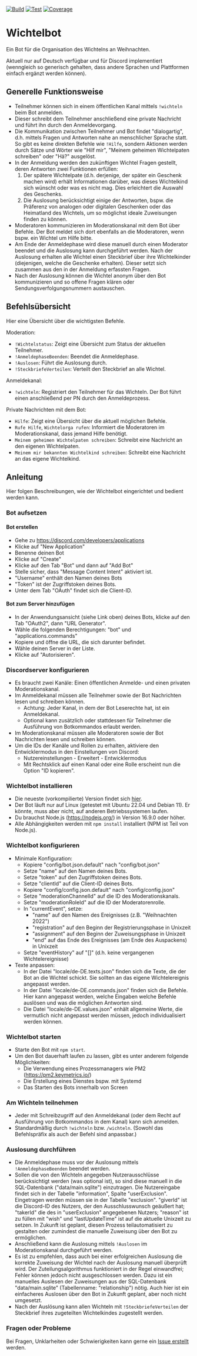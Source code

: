 [![Build](https://github.com/BenediktMagnus/Wichtelbot/workflows/Build/badge.svg)](https://github.com/BenediktMagnus/Wichtelbot/actions)
[![Test](https://github.com/BenediktMagnus/Wichtelbot/workflows/Test/badge.svg)](https://github.com/BenediktMagnus/Wichtelbot/actions)
[![Coverage](https://coveralls.io/repos/github/BenediktMagnus/Wichtelbot/badge.svg?branch=master)](https://coveralls.io/github/BenediktMagnus/Wichtelbot?branch=master)

# Wichtelbot

Ein Bot für die Organisation des Wichtelns an Weihnachten.

Aktuell nur auf Deutsch verfügbar und für Discord implementiert (wenngleich so generisch gehalten, dass andere Sprachen und Plattformen einfach ergänzt werden können).

## Generelle Funktionsweise

- Teilnehmer können sich in einem öffentlichen Kanal mittels `!wichteln` beim Bot anmelden.
- Dieser schreibt dem Teilnehmer anschließend eine private Nachricht und führt ihn durch den Anmeldevorgang.
- Die Kommunikation zwischen Teilnehmer und Bot findet "dialogartig", d.h. mittels Fragen und Antworten nahe an menschlicher Sprache statt. So gibt es keine direkten Befehle wie `!Hilfe`, sondern Aktionen werden durch Sätze und Wörter wie "Hilf mir", "Meinem geheimen Wichtelpaten schreiben" oder "Hä?" ausgelöst.
- In der Anmeldung werden den zukünftigen Wichtel Fragen gestellt, deren Antworten zwei Funktionen erfüllen:
   1. Der spätere Wichtelpate (d.h. derjenige, der später ein Geschenk machen wird) erhält Informationen darüber, was dieses Wichtelkind sich wünscht oder was es nicht mag. Dies erleichtert die Auswahl des Geschenks.
   2. Die Auslosung berücksichtigt einige der Antworten, bspw. die Präferenz von analogen oder digitalen Geschenken oder das Heimatland des Wichtels, um so möglichst ideale Zuweisungen finden zu können.
- Moderatoren kommunizieren im Moderationskanal mit dem Bot über Befehle. Der Bot meldet sich dort ebenfalls an die Moderatoren, wenn bspw. ein Wichtel um Hilfe bitte.
- Am Ende der Anmeldephase wird diese manuell durch einen Moderator beendet und die Auslosung kann durchgeführt werden. Nach der Auslosung erhalten alle Wichtel einen Steckbrief über ihre Wichtelkinder (diejenigen, welche die Geschenke erhalten). Dieser setzt sich zusammen aus den in der Anmeldung erfassten Fragen.
- Nach der Auslosung können die Wichtel anonym über den Bot kommunizieren und so offene Fragen klären oder Sendungsverfolgungsnummern austauschen.

## Befehlsübersicht

Hier eine Übersicht über die wichtigsten Befehle.

Moderation:
- `!Wichtelstatus`: Zeigt eine Übersicht zum Status der aktuellen Teilnehmer.
- `!AnmeldephaseBeenden`: Beendet die Anmeldephase.
- `!Auslosen`: Führt die Auslosung durch.
- `!SteckbriefeVerteilen`: Verteilt den Steckbrief an alle Wichtel.

Anmeldekanal:
- `!wichteln`: Registriert den Teilnehmer für das Wichteln. Der Bot führt einen anschließend per PN durch den Anmeldeprozess.

Private Nachrichten mit dem Bot:
- `Hilfe`: Zeigt eine Übersicht über die aktuell möglichen Befehle.
- `Rufe Hilfe`, `Wichtelorga rufen`: Informiert die Moderatoren im Moderationskanal, dass jemand Hilfe benötigt.
- `Meinem geheimen Wichtelpaten schreiben`: Schreibt eine Nachricht an den eigenen Wichtelpaten.
- `Meinem mir bekannten Wichtelkind schreiben`: Schreibt eine Nachricht an das eigene Wichtelkind.

## Anleitung

Hier folgen Beschreibungen, wie der Wichtelbot eingerichtet und bedient werden kann.

### Bot aufsetzen

#### Bot erstellen

- Gehe zu https://discord.com/developers/applications
- Klicke auf "New Application"
- Benenne deinen Bot
- Klicke auf "Create"
- Klicke auf den Tab "Bot" und dann auf "Add Bot"
- Stelle sicher, dass "Message Content Intent" aktiviert ist.
- "Username" enthält den Namen deines Bots
- "Token" ist der Zugriffstoken deines Bots.
- Unter dem Tab "OAuth" findet sich die Client-ID.

#### Bot zum Server hinzufügen

- In der Anwendungsansicht (siehe Link oben) deines Bots, klicke auf den Tab "OAuth2", dann "URL Generator".
- Wähle die folgenden Berechtigungen: "bot" und "applications.commands"
- Kopiere und öffne die URL, die sich darunter befindet.
- Wähle deinen Server in der Liste.
- Klicke auf "Autorisieren".

### Discordserver konfigurieren

- Es braucht zwei Kanäle: Einen öffentlichen Anmelde- und einen privaten Moderationskanal.
- Im Anmeldekanal müssen alle Teilnehmer sowie der Bot Nachrichten lesen und schreiben können.
  - Achtung: Jeder Kanal, in dem der Bot Leserechte hat, ist ein Anmeldekanal.
  - Optional kann zusätzlich oder stattdessen für Teilnehmer die Ausführung von Botkommandos erlaubt werden.
- Im Moderationskanal müssen alle Moderatoren sowie der Bot Nachrichten lesen und schreiben können.
- Um die IDs der Kanäle und Rollen zu erhalten, aktiviere den Entwicklermodus in den Einstellungen von Discord:
  - Nutzereinstellungen - Erweitert - Entwicklermodus
  - Mit Rechtsklick auf einen Kanal oder eine Rolle erscheint nun die Option "ID kopieren".

### Wichtelbot installieren

- Die neueste (vorkompilierte) Version findet sich [hier](https://github.com/BenediktMagnus/Wichtelbot/releases).
- Der Bot läuft nur auf Linux (getestet mit Ubuntu 22.04 und Debian 11). Er könnte, muss aber nicht, auf anderen Betriebssystemen laufen.
- Du brauchst Node.js (https://nodejs.org/) in Version 16.9.0 oder höher.
- Alle Abhängigkeiten werden mit `npm install` installiert (NPM ist Teil von Node.js).

### Wichtelbot konfigurieren

- Minimale Konfiguration:
  - Kopiere "config/bot.json.default" nach "config/bot.json"
  - Setze "name" auf den Namen deines Bots.
  - Setze "token" auf den Zugriffstoken deines Bots.
  - Setze "clientId" auf die Client-ID deines Bots.
  - Kopiere "config/config.json.default" nach "config/config.json"
  - Setze "moderationChannelId" auf die ID des Moderationskanals.
  - Setze "moderationRoleId" auf die ID der Moderatorenrolle.
  - In "currentEvent", setze:
    - "name" auf den Namen des Ereignisses (z.B. "Weihnachten 2022")
    - "registration" auf den Beginn der Registrierungsphase in Unixzeit
    - "assignment" auf den Beginn der Zuweisungsphase in Unixzeit
    - "end" auf das Ende des Ereignisses (am Ende des Auspackens) in Unixzeit
  - Setze "eventHistory" auf "[]" (d.h. keine vergangenen Wichtelereignisse)
- Texte anpassen:
  - In der Datei "locale/de-DE.texts.json" finden sich die Texte, die der Bot an die Wichtel schickt. Sie sollten an das eigene Wichtelereignis angepasst werden.
  - In der Datei "locale/de-DE.commands.json" finden sich die Befehle. Hier kann angepasst werden, welche Eingaben welche Befehle auslösen und was die möglichen Antworten sind.
  - Die Datei "locale/de-DE.values.json" enhält allgemeine Werte, die vermutlich nicht angepasst werden müssen, jedoch individualisiert werden können.

### Wichtelbot starten

- Starte den Bot mit `npm start`.
- Um den Bot dauerhaft laufen zu lassen, gibt es unter anderem folgende Möglichkeiten:
  - Die Verwendung eines Prozessmanagers wie PM2 (https://pm2.keymetrics.io/)
  - Die Erstellung eines Dienstes bspw. mit Systemd
  - Das Starten des Bots innerhalb von Screen

### Am Wichteln teilnehmen

- Jeder mit Schreibzugriff auf den Anmeldekanal (oder dem Recht auf Ausführung von Botkommandos in dem Kanal) kann sich anmelden.
- Standardmäßig durch `!wichteln` bzw. `/wichteln`. (Sowohl das Befehlspräfix als auch der Befehl sind anpassbar.)

### Auslosung durchführen

- Die Anmeldephase muss vor der Auslosung mittels `!AnmeldephaseBeenden` beendet werden.
- Sollen die von den Wichteln angegeben Nutzerausschlüsse berücksichtigt werden (was optional ist), so sind diese manuell in die SQL-Datenbank ("data/main.sqlite") einzutragen. Die Nutzereingabe findet sich in der Tabelle "information", Spalte "userExclusion". Eingetragen werden müssen sie in der Tabelle "exclusion". "giverId" ist die Discord-ID des Nutzers, der den Ausschlusswunsch geäußert hat; "takerId" die des in "userExclusion" angegebenen Nutzers; "reason" ist zu füllen mit "wish" und "lastUpdateTime" ist auf die aktuelle Unixzeit zu setzen. In Zukunft ist geplant, diesen Prozess teilautomatisiert zu gestalten oder zumindest die manuelle Zuweisung über den Bot zu ermöglichen.
- Anschließend kann die Auslosung mittels `!Auslosen` im Moderationskanal durchgeführt werden.
- Es ist zu empfehlen, dass auch bei einer erfolgreichen Auslosung die korrekte Zuweisung der Wichtel nach der Auslosung manuell überprüft wird. Der Zuteilungsalgorithmus funktioniert in der Regel einwandfrei; Fehler können jedoch nicht ausgeschlossen werden. Dazu ist ein manuelles Auslesen der Zuweisungen aus der SQL-Datenbank "data/main.sqlite" (Tabellenname: "relationship") nötig. Auch hier ist ein einfacheres Auslosen über den Bot in Zukunft geplant, aber noch nicht umgesetzt.
- Nach der Auslösung kann allen Wichteln mit `!SteckbriefeVerteilen` der Steckbrief ihres zugeteilten Wichtelkindes zugestellt werden.

### Fragen oder Probleme

Bei Fragen, Unklarheiten oder Schwierigkeiten kann gerne ein [Issue erstellt](https://github.com/BenediktMagnus/Wichtelbot/issues/new) werden.
